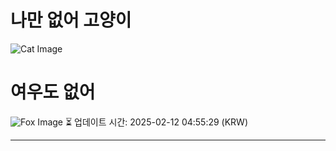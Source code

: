 
# 나만 없어 고양이

![Cat Image](https://cdn2.thecatapi.com/images/bpc.jpg)

# 여우도 없어
![Fox Image](https://randomfox.ca/images/83.jpg)
⏳ 업데이트 시간: 2025-02-12 04:55:29 (KRW)

---
